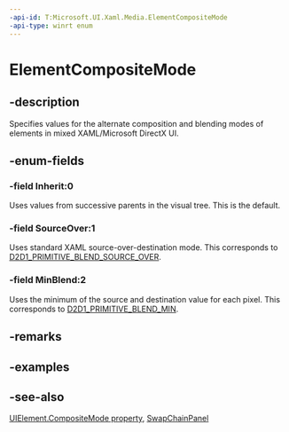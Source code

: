 ```yaml
---
-api-id: T:Microsoft.UI.Xaml.Media.ElementCompositeMode
-api-type: winrt enum
---
```


<!-- Enumeration syntax
public enum Windows.UI.Xaml.Media.ElementCompositeMode : int
-->

# ElementCompositeMode

## -description

Specifies values for the alternate composition and blending modes of elements in mixed XAML/Microsoft DirectX UI.

## -enum-fields

### -field Inherit:0

Uses values from successive parents in the visual tree. This is the default.

### -field SourceOver:1

Uses standard XAML source-over-destination mode. This corresponds to [D2D1_PRIMITIVE_BLEND_SOURCE_OVER](/windows/desktop/api/d2d1_1/ne-d2d1_1-d2d1_primitive_blend).

### -field MinBlend:2

Uses the minimum of the source and destination value for each pixel. This corresponds to [D2D1_PRIMITIVE_BLEND_MIN](/windows/desktop/api/d2d1_1/ne-d2d1_1-d2d1_primitive_blend).

## -remarks

## -examples

## -see-also

[UIElement.CompositeMode property](../microsoft.ui.xaml/uielement_compositemode.md), [SwapChainPanel](../microsoft.ui.xaml.controls/swapchainpanel.md)
